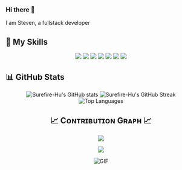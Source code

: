 ### Hi there 👋



I am Steven,
a fullstack developer

## 🚀 My Skills

<p align="center">
    <img src="https://img.shields.io/badge/VueJs-4DBD8D?style=for-the-badge&logoColor=white" />
    <img src="https://img.shields.io/badge/JavaScript-FFAA2F?style=for-the-badge&logoColor=white" />
        <img src="https://img.shields.io/badge/HTML5-F44E4D?style=for-the-badge&logoColor=white" />
        <img src="https://img.shields.io/badge/CSS3-45C0F9?style=for-the-badge&logoColor=white" />
        <img src="https://img.shields.io/badge/BootStrap-7511E4?style=for-the-badge&logoColor=white" />
        <img src="https://img.shields.io/badge/TailWind-3ABEF8?style=for-the-badge&logoColor=white" />
        <img src="https://img.shields.io/badge/Sleep-001432?style=for-the-badge&logoColor=white" />

</p>

## 📊 GitHub Stats

<div align="center">
  <img src="https://github-readme-stats.vercel.app/api?username=Surefire-Hu&show_icons=true&theme=radical" alt="Surefire-Hu's GitHub stats"/>
  <img src="https://github-readme-streak-stats.herokuapp.com/?user=Surefire-Hu&theme=radical" alt="Surefire-Hu's GitHub Streak"/>
  <img src="https://github-readme-stats.vercel.app/api/top-langs/?username=Surefire-Hu&layout=compact&theme=radical" alt="Top Languages"/>
</div>
<!--Contribution Graph-->
<h2 align="center">📈 Cᴏɴᴛʀɪʙᴜᴛɪᴏɴ Gʀᴀᴘʜ 📈</h2>
<div align="center">
    <img src="https://github-readme-activity-graph.vercel.app/graph?username=surefire-hu&bg_color=220a28&&color=ffffff&line=c56a90&point=ffeb95&area=false&hide_border=false" border-radius="15">
</div>


<p align="center">
  <img src="https://capsule-render.vercel.app/api?type=waving&color=gradient&height=65&section=footer" width:"100%"/>
</p>
<div align="center">

![GIF](https://media.tenor.com/dutdoOw7PjsAAAAj/happy-cat.gif)

</div>
